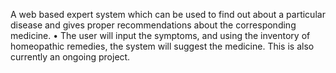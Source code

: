 A web based expert system which can be used to find out about a particular disease and gives proper 
recommendations about the corresponding medicine. 
• The user will input the symptoms, and using the inventory of homeopathic remedies, the system will suggest 
the medicine. This is also currently an ongoing project. 
